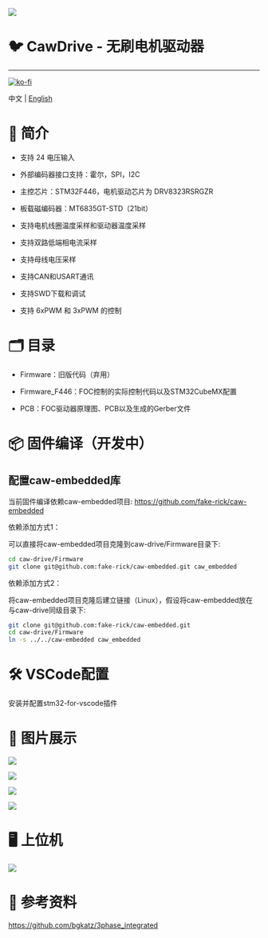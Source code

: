 ![](https://github.com/fake-rick/caw-drive/blob/master/Docs/imgs/CawDrive-Fixed.png)

# 🐦 CawDrive - 无刷电机驱动器

---

[![ko-fi](https://ko-fi.com/img/githubbutton_sm.svg)](https://ko-fi.com/H2H3PQZVW)

中文 | [English](https://github.com/fake-rick/caw-drive/blob/master/Docs/README_EN.md)

# 🚀 简介

- 支持 24 电压输入

- 外部编码器接口支持：霍尔，SPI，I2C

- 主控芯片：STM32F446，电机驱动芯片为 DRV8323RSRGZR

- 板载磁编码器：MT6835GT-STD（21bit）

- 支持电机线圈温度采样和驱动器温度采样

- 支持双路低端相电流采样

- 支持母线电压采样

- 支持CAN和USART通讯

- 支持SWD下载和调试

- 支持 6xPWM 和 3xPWM 的控制

# 🗂️ 目录

* Firmware：旧版代码（弃用）

* Firmware_F446：FOC控制的实际控制代码以及STM32CubeMX配置

* PCB：FOC驱动器原理图、PCB以及生成的Gerber文件

# 📦 固件编译（开发中）

## 配置caw-embedded库

当前固件编译依赖caw-embedded项目: https://github.com/fake-rick/caw-embedded

依赖添加方式1：

可以直接将caw-embedded项目克隆到caw-drive/Firmware目录下:

```bash
cd caw-drive/Firmware
git clone git@github.com:fake-rick/caw-embedded.git caw_embedded
```

依赖添加方式2：

将caw-embedded项目克隆后建立链接（Linux），假设将caw-embedded放在与caw-drive同级目录下:

```bash
git clone git@github.com:fake-rick/caw-embedded.git
cd caw-drive/Firmware
ln -s ../../caw-embedded caw_embedded
```

# 🛠 VSCode配置

安装并配置stm32-for-vscode插件

# 👻 图片展示

![](https://github.com/fake-rick/caw-drive/blob/master/Docs/imgs/cawdrive-1.png)

![](https://github.com/fake-rick/caw-drive/blob/master/Docs/imgs/cawdrive-4.png)

![](https://github.com/fake-rick/caw-drive/blob/master/Docs/imgs/cawdrive-2.png)

![](https://github.com/fake-rick/caw-drive/blob/master/Docs/imgs/cawdrive-3.png)

# 🖥️ 上位机

![](https://github.com/fake-rick/caw-drive/blob/master/Docs/imgs/cawstudio.png)

# 📝 参考资料

https://github.com/bgkatz/3phase_integrated
